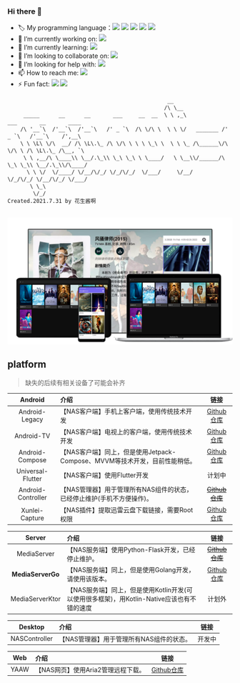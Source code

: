 ### Hi there 👋

- 🏷️ My programming language：<img src="https://img.shields.io/badge/-Golang-brightgreen"/> <img src="https://img.shields.io/badge/-Kotlin-brightgreen"/> <img src="https://img.shields.io/badge/-Python-brightgreen"/> <img src="https://img.shields.io/badge/-Java-brightgreen"/> <img src="https://img.shields.io/badge/-HTML—CSS—Javascript-brightgreen"/>
- 🔭 I’m currently working on: <img src="https://img.shields.io/badge/-AndroidDevelopment-brightgreen"/>
- 🌱 I’m currently learning: <img src="https://img.shields.io/badge/-Golang-brightgreen"/>
- 👯 I’m looking to collaborate on: <img src="https://img.shields.io/badge/-AndroidDevelopment-brightgreen"/>
- 🤔 I’m looking for help with: <img src="https://img.shields.io/badge/-IOS-brightgreen"/>
- 📫 How to reach me: <img src="https://img.shields.io/badge/-panrunqiu@outlook.com-brightgreen"/>
- ⚡ Fun fact: <img src="https://img.shields.io/badge/-NAS-brightgreen"/> <img src="https://img.shields.io/badge/-HomeMedia-brightgreen"/>


```
                                                  __                                          
                                                 /\ \__                                       
     _____      __      __       ___     __  __  \ \ ,_\             ___       __       ____  
    /\ '__`\  /'__`\  /'__`\   /' _ `\  /\ \/\ \  \ \ \/   _______ /' _ `\   /'__`\    /',__\ 
    \ \ \L\ \/\  __/ /\ \L\.\_ /\ \/\ \ \ \ \_\ \  \ \ \_ /\______\/\ \/\ \ /\ \L\.\_ /\__, `\
     \ \ ,__/\ \____\\ \__/.\_\\ \_\ \_\ \ \____/   \ \__\\/______/\ \_\ \_\\ \__/.\_\\/\____/
      \ \ \/  \/____/ \/__/\/_/ \/_/\/_/  \/___/     \/__/          \/_/\/_/ \/__/\/_/ \/___/ 
       \ \_\                                                                                  
        \/_/                                                       Created.2021.7.31 by 花生酱啊
       
```

![cover](nas.png)

## platform
> 缺失的后续有相关设备了可能会补齐

| Android | 介绍 | 链接 |
|:---------:|:----|:----:|
|Android-Legacy|【NAS客户端】手机上客户端，使用传统技术开发|[Github仓库](https://github.com/PPeanutButter/MediaClientAndroid)|
|Android-TV|【NAS客户端】电视上的客户端，使用传统技术开发|[Github仓库](https://github.com/PPeanutButter/MediaClientAndroidTV)|
| Android-Compose | 【NAS客户端】同上，但是使用Jetpack-Compose、MVVM等技术开发，目前性能稍低。 | [Github仓库](https://github.com/PPeanutButter/MediaClientAndroidCompose) |
| Universal-Flutter | 【NAS客户端】使用Flutter开发 | 计划中 |
| Android-Controller | 【NAS管理器】用于管理所有NAS组件的状态，已经停止维护(手机不方便操作)。 | [~~Github仓库~~](https://github.com/PPeanutButter/NASControllerAndroid) |
| Xunlei-Capture | 【NAS插件】提取迅雷云盘下载链接，需要Root权限 | [Github仓库](https://github.com/PPeanutButter/MediaPluginXunlei) |

|     Server      |                             介绍                             |                             链接                             |
| :-------------: | :---------------------------------------------------------- | :----------------------------------------------------------: |
|   MediaServer   |      【NAS服务端】使用Python-Flask开发，已经停止维护。       | [~~Github仓库~~](https://github.com/PPeanutButter/MediaServer) |
|  **MediaServerGo**  |    【NAS服务端】同上，但是使用Golang开发，请使用该版本。     | [Github仓库](https://github.com/PPeanutButter/MediaServerGo) |
| MediaServerKtor | 【NAS服务端】同上，但是使用Kotlin开发(可以使用很多框架)，用Kotlin-Native应该也有不错的速度 |                            计划外                            |

|     Desktop      |                             介绍                             |                             链接                             |
| :-------------: | :---------------------------------------------------------- | :----------------------------------------------------------: |
|   NASController   |      【NAS管理器】用于管理所有NAS组件的状态。                 | 开发中 |


|     Web      |                             介绍                             |                             链接                             |
| :-------------: | :---------------------------------------------------------- | :----------------------------------------------------------: |
|   YAAW   |      【NAS网页】使用Aria2管理远程下载。       | [Github仓库](https://github.com/PPeanutButter/Aria2YAAW) |
